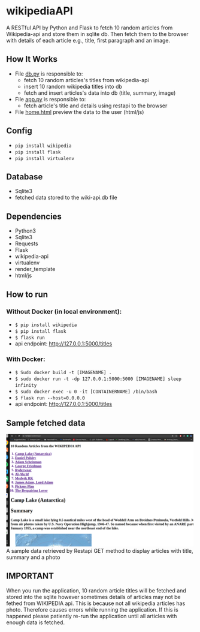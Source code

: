 # wikipediaAPI

A RESTful API by Python and Flask to fetch 10 random articles from Wikipedia-api and store them in sqlite db. Then fetch them to the browser with details of each article e.g., title, first paragraph and an image.

## How It Works

- File [db.py](./db.py) is responsible to:
  - fetch 10 random articles's titles from wikipedia-api
  - insert 10 random wikipedia titles into db
  - fetch and insert articles's data into db (title, summary, image)
- File [app.py](./app.py) is responsible to:
  - fetch article's title and details using restapi to the browser
- File [home.html](templates/home.html) preview the data to the user (html/js)

## Config

- `pip install wikipedia`
- `pip install flask`
- `pip install virtualenv`

## Database

- Sqlite3
- fetched data stored to the wiki-api.db file

## Dependencies

- Python3
- Sqlite3
- Requests
- Flask
- wikipedia-api
- virtualenv
- render_template
- html/js

## How to run

### Without Docker (in local environment):

- `$ pip install wikipedia`
- `$ pip install flask`
- `$ flask run`
- api endpoint: http://127.0.0.1:5000/titles

### With Docker:

- `$ Sudo docker build -t [IMAGENAME] .`
- `$ sudo docker run -t -dp 127.0.0.1:5000:5000 [IMAGENAME] sleep infinity`
- `$ sudo docker exec -u 0 -it [CONTAINERNAME] /bin/bash`
- `$ flask run --host=0.0.0.0`
- api endpoint: http://127.0.0.1:5000/titles

## Sample fetched data
<img src="images/apiImage.png" width="500" height="300">
A sample data retrieved by Restapi GET method to display articles with title, summary and a photo

## IMPORTANT
When you run the application, 10 random article titles will be fetched and stored into the sqlite however sometimes details of articles may not be fethed from WIKIPEDIA api. This is because not all wikipedia articles has photo. Therefore causes errors while running the application. 
If this is happened please patiently re-run the application until all articles with enough data is fetched.


